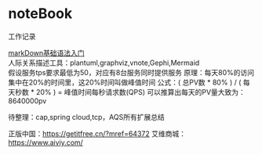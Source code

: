 # noteBook
工作记录

[markDown基础语法入门](https://www.cnblogs.com/liugang-vip/p/6337580.html)  
人际关系描述工具：plantuml,graphviz,vnote,Gephi,Mermaid  
假设服务tps要求最低为50，对应有8台服务同时提供服务
原理：每天80%的访问集中在20%的时间里，这20%时间叫做峰值时间 
公式：( 总PV数 * 80% ) / ( 每天秒数 * 20% ) = 峰值时间每秒请求数(QPS) 
可以推算出每天的PV量大致为：8640000pv

待整理：cap,spring cloud,tcp，AQS所有扩展总结

正版中国：https://getitfree.cn/?mref=64372
艾维商城：https://www.aiviy.com/

